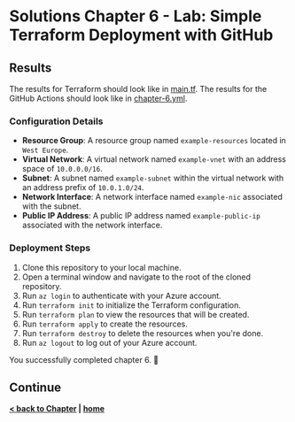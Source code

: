 # Solutions Chapter 6 - Lab: Simple Terraform Deployment with GitHub

## Results

The results for Terraform should look like in [main.tf](main.tf).
The results for the GitHub Actions should look like in [chapter-6.yml](../../.github/workflows/chapter-6.yml).

### Configuration Details

- **Resource Group**: A resource group named `example-resources` located in `West Europe`.
- **Virtual Network**: A virtual network named `example-vnet` with an address space of `10.0.0.0/16`.
- **Subnet**: A subnet named `example-subnet` within the virtual network with an address prefix of `10.0.1.0/24`.
- **Network Interface**: A network interface named `example-nic` associated with the subnet.
- **Public IP Address**: A public IP address named `example-public-ip` associated with the network interface.

### Deployment Steps

1. Clone this repository to your local machine.
2. Open a terminal window and navigate to the root of the cloned repository.
3. Run `az login` to authenticate with your Azure account.
4. Run `terraform init` to initialize the Terraform configuration.
5. Run `terraform plan` to view the resources that will be created.
6. Run `terraform apply` to create the resources.
7. Run `terraform destroy` to delete the resources when you're done.
8. Run `az logout` to log out of your Azure account.

You successfully completed chapter 6. 🚀

## Continue

**[< back to Chapter](../../chapters/chapter-6/README.md) | [home](../../README.md)**
